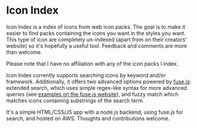 # Icon Index
Icon Index is a index of icons from web icon packs. The goal is to make it easier to find packs containing the icons 
you want in the styles you want. This type of icon are completely un-indexed (apart from on their creators' website) 
so it's hopefully a useful tool. Feedback and comments are more than welcome.

Please note that I have no affiliation with any of the icon packs I index.

Icon Index currently supports searching icons by keyword and/or framework. Additionally, it offers two advanced options powered by 
<a href="https://fusejs.io/">fuse.js</a>: extended search, which uses simple regex-like syntax for more advanced queries (see 
<a href="https://fusejs.io/examples.html#extended-search">examples on the fuse.js website</a>), and fuzzy match which matches icons containing substrings of the search term.

It's a simple HTML/CSS/JS app with a node.js backend, using fuse.js for search, and hosted on AWS. Thoughts and contributions welcome.
